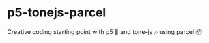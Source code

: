# p5-tonejs-parcel
Creative coding starting point with p5 :art: and tone-js :notes: using parcel :package:
